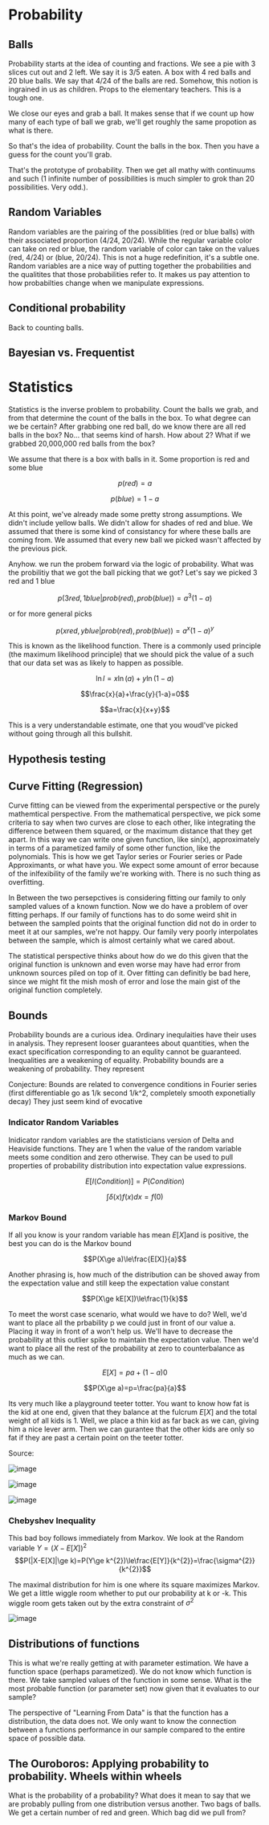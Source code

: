 Probability
===========

Balls
-----

Probability starts at the idea of counting and fractions. We see a pie
with 3 slices cut out and 2 left. We say it is 3/5 eaten. A box with 4
red balls and 20 blue balls. We say that 4/24 of the balls are red.
Somehow, this notion is ingrained in us as children. Props to the
elementary teachers. This is a tough one.

We close our eyes and grab a ball. It makes sense that if we count up
how many of each type of ball we grab, we'll get roughly the same
propotion as what is there.

So that's the idea of probability. Count the balls in the box. Then you
have a guess for the count you'll grab.

That's the prototype of probability. Then we get all mathy with
continuums and such (1 infinite number of possibilities is much simpler
to grok than 20 possibilities. Very odd.).

Random Variables
----------------

Random variables are the pairing of the possiblities (red or blue balls)
with their associated proportion (4/24, 20/24). While the regular
variable color can take on red or blue, the random variable of color can
take on the values (red, 4/24) or (blue, 20/24). This is not a huge
redefinition, it's a subtle one. Random variables are a nice way of
putting together the probabilities and the qualitites that those
probabilities refer to. It makes us pay attention to how probabilties
change when we manipulate expressions.

Conditional probability
-----------------------

Back to counting balls.

Bayesian vs. Frequentist
------------------------

Statistics
==========

Statistics is the inverse problem to probability. Count the balls we
grab, and from that determine the count of the balls in the box. To what
degree can we be certain? After grabbing one red ball, do we know there
are all red balls in the box? No\... that seems kind of harsh. How about
2? What if we grabbed 20,000,000 red balls from the box?

We assume that there is a box with balls in it. Some proportion is red
and some blue

$$p(red)=a$$

$$p(blue)=1-a$$

At this point, we've already made some pretty strong assumptions. We
didn't include yellow balls. We didn't allow for shades of red and blue.
We assumed that there is some kind of consistancy for where these balls
are coming from. We assumed that every new ball we picked wasn't
affected by the previous pick.

Anyhow. we run the probem forward via the logic of probability. What was
the probilitiy that we got the ball picking that we got? Let's say we
picked 3 red and 1 blue

$$p(3red,1blue|prob(red),prob(blue))=a^{3}(1-a)$$

or for more general picks

$$p(xred,yblue|prob(red),prob(blue))=a^{x}(1-a)^{y}$$

This is known as the likelihood function. There is a commonly used
principle (the maximum likelihood principle) that we should pick the
value of a such that our data set was as likely to happen as possible.

$$\ln l=x\ln(a)+y\ln(1-a)$$

$$\frac{x}{a}+\frac{y}{1-a}=0$$

$$a=\frac{x}{x+y}$$

This is a very understandable estimate, one that you woudl've picked
without going through all this bullshit.

Hypothesis testing
------------------

Curve Fitting (Regression)
--------------------------

Curve fitting can be viewed from the experimental perspective or the
purely mathemtical perspective. From the mathematical perspective, we
pick some criteria to say when two curves are close to each other, like
integrating the difference between them squared, or the maximum distance
that they get apart. In this way we can write one given function, like
sin(x), approximately in terms of a parametized family of some other
function, like the polynomials. This is how we get Taylor series or
Fourier series or Pade Approximants, or what have you. We expect some
amount of error because of the inlfexibility of the family we're working
with. There is no such thing as overfitting.

In Between the two persepctives is considering fitting our family to
only sampled values of a known function. Now we do have a problem of
over fitting perhaps. If our family of functions has to do some weird
shit in between the sampled points that the original function did not do
in order to meet it at our samples, we're not happy. Our family very
poorly interpolates between the sample, which is almost certainly what
we cared about.

The statistical perspective thinks about how do we do this given that
the original function is unknown and even worse may have had error from
unknown sources piled on top of it. Over fitting can definitly be bad
here, since we might fit the mish mosh of error and lose the main gist
of the original function completely.

Bounds
------

Probability bounds are a curious idea. Ordinary inequlaities have their
uses in analysis. They represent looser guarantees about quantities,
when the exact specification corresponding to an equlity cannot be
guaranteed. Inequalities are a weakening of equality. Probability bounds
are a weakening of probability. They represent

Conjecture: Bounds are related to convergence conditions in Fourier
series (first differentiable go as 1/k second 1/k\^2, completely smooth
exponetially decay) They just seem kind of evocative

### Indicator Random Variables

Inidicator random variables are the statisticians version of Delta and
Heaviside functions. They are 1 when the value of the random variable
meets some condition and zero otherwise. They can be used to pull
properties of probability distribution into expectation value
expressions.

$$E[I(Condition)]=P(Condition)$$

$$\int\delta(x)f(x)dx=f(0)$$

### Markov Bound

If all you know is your random variable has mean $E[X]$and is positive,
the best you can do is the Markov bound

$$P(X\ge a)\le\frac{E[X]}{a}$$

Another phrasing is, how much of the distribution can be shoved away
from the expectation value and still keep the expectation value constant

$$P(X\ge kE[X])\le\frac{1}{k}$$

To meet the worst case scenario, what would we have to do? Well, we'd
want to place all the prbability p we could just in front of our value
a. Placing it way in front of a won't help us. We'll have to decrease
the probability at this outlier spike to maintain the expectation value.
Then we'd want to place all the rest of the probability at zero to
counterbalance as much as we can.

$$E[X]=pa+(1-a)0$$

$$P(X\ge a)=p=\frac{pa}{a}$$

Its very much like a playground teeter totter. You want to know how fat
is the kid at one end, given that they balance at the fulcrum $E[X]$ and
the total weight of all kids is 1. Well, we place a thin kid as far back
as we can, giving him a nice lever arm. Then we can gurantee that the
other kids are only so fat if they are past a certain point on the
teeter totter.

Source:

![image](Statistics_Pics/markov1.png)

![image](Statistics_Pics/markov2.png)

![image](Statistics_Pics/markov3.png)

### Chebyshev Inequality

This bad boy follows immediately from Markov. We look at the Random
variable $Y=(X-E[X])^{2}$
$$P(|X-E[X]|\ge k)=P(Y\ge k^{2})\le\frac{E[Y]}{k^{2}}=\frac{\sigma^{2}}{k^{2}}$$

The maximal distribution for him is one where its square maximizes
Markov. We get a little wiggle room whether to put our probability at k
or -k. This wiggle room gets taken out by the extra constraint of
$\sigma^{2}$

![image](Statistics_Pics/chebyshev1.png)

Distributions of functions
--------------------------

This is what we're really getting at with parameter estimation. We have
a function space (perhaps parametized). We do not know which function is
there. We take sampled values of the function in some sense. What is the
most probable function (or parameter set) now given that it evaluates to
our sample?

The perspective of "Learning From Data" is that the function has a
distribution, the data does not. We only want to know the connection
between a functions performance in our sample compared to the entire
space of possible data.

The Ouroboros: Applying probability to probability. Wheels within wheels
------------------------------------------------------------------------

What is the probability of a probability? What does it mean to say that
we are probably pulling from one distribution versus another. Two bags
of balls. We get a certain number of red and green. Which bag did we
pull from?
